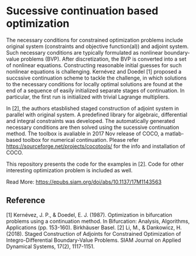 # Sucessive continuation based optimization

The necessary conditions for constrained optimization problems include original system (constraints and objective function(al)) and adjoint system. Such necessary conditions are typically formulated as nonlinear boundary-value problems (BVP). After discretization, the BVP is converted into a set of nonlinear equations. Constructing reasonable initial guesses for such nonlinear equations is challenging. Kernévez and Doedel [1] proposed a succssive continuation scheme to tackle the challenge, in which solutions to the necessary conditions for locally optimal solutions are found at the end of a sequence of easily initialized separate stages of continuation. In particular, the first run is initialized with trivial Lagrange multipliers.

In [2], the authors etasblished staged construction of adjoint system in parallel with original system. A predefined library for algebraic, differential and integral constraints was developed. The automatically generated necessary conditions are then solved using the sucessive continuation method. The toolbox is avaliable in 2017 Nov release of COCO, a matlab-based toolbox for numerical continuation. Please refer 
https://sourceforge.net/projects/cocotools/ for the info and installation of COCO.

This repository presents the code for the examples in [2]. Code for other interesting optimization problem is included as well.

Read More: https://epubs.siam.org/doi/abs/10.1137/17M1143563

## Reference
[1] Kernévez, J. P., & Doedel, E. J. (1987). Optimization in bifurcation problems using a continuation method. In Bifurcation: Analysis, Algorithms, Applications (pp. 153-160). Birkhäuser Basel.
[2] Li, M., & Dankowicz, H. (2018). Staged Construction of Adjoints for Constrained Optimization of Integro-Differential Boundary-Value Problems. SIAM Journal on Applied Dynamical Systems, 17(2), 1117-1151.
